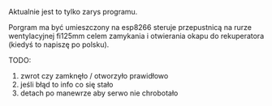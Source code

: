 Aktualnie jest to tylko zarys programu.

Porgram ma być umieszczony na esp8266
steruje przepustnicą na rurze wentylacyjnej fi125mm celem zamykania i otwierania okapu do rekuperatora (kiedyś to napiszę po polsku).

TODO:
1. zwrot czy zamknęło / otworzyło prawidłowo
2. jeśli błąd to info co się stało
3. detach po manewrze aby serwo nie chrobotało